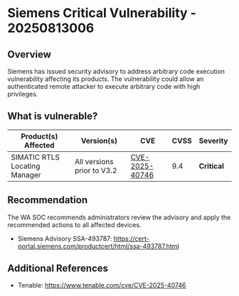 # Siemens Critical Vulnerability - 20250813006

## Overview

Siemens has issued security advisory to address arbitrary code execution vulnerability affecting its products. The vulnerability could allow an authenticated remote attacker to execute arbitrary code with high privileges.

## What is vulnerable?

| Product(s) Affected           | Version(s)                 | CVE                                                               | CVSS | Severity     |
| ----------------------------- | -------------------------- | ----------------------------------------------------------------- | ---- | ------------ |
| SIMATIC RTLS Locating Manager | All versions prior to V3.2 | [CVE-2025-40746](https://nvd.nist.gov/vuln/detail/CVE-2025-40746) | 9.4  | **Critical** |

## Recommendation

The WA SOC recommends administrators review the advisory and apply the recommended actions to all affected devices.

- Siemens Advisory SSA-493787: <https://cert-portal.siemens.com/productcert/html/ssa-493787.html>

## Additional References

- Tenable: <https://www.tenable.com/cve/CVE-2025-40746>

